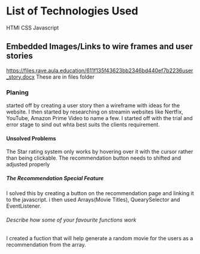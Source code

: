 # List of Technologies Used

HTMl
CSS
Javascript

## Embedded Images/Links to wire frames and user stories

https://files.rave.aula.education/611f135f43623bb2346bd440ef7b2236user_story.docx
These are in files folder

### Planing

started off by creating a user story then a wireframe with ideas for the website. I then started by researching on streamin websites like Nertfix, YouTube, Amazon Prime Video to name a few. I started off with the trial and error stage to sind out whta best suits the clients requirement.

#### Unsolved Problems

The Star rating system only works by hovering over it with the cursor rather than being clickable. The recommendation button needs to shifted and adjusted properly

##### The Recommendation Special Feature

I solved this by creating a button on the recommendation page and linking it to the javascript. i then used Arrays(Movie Titles), QuearySelector and EventListener.

###### Describe how some of your favourite functions work

I created a fuction that will help generate a random movie for the users as a recommendation from the array.
